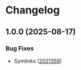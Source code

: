 # Changelog

## 1.0.0 (2025-08-17)


### Bug Fixes

* Symlinks ([2021358](https://github.com/sassy-bulldog/.github/commit/20213586adcfe72b0e267625ad2daa4dfad4264c))
